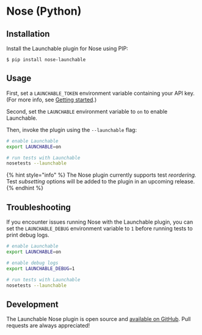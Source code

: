 # Nose \(Python\)

## Installation

Install the Launchable plugin for Nose using PIP:

```text
$ pip install nose-launchable
```

## Usage

First, set a `LAUNCHABLE_TOKEN` environment variable containing your API key. \(For more info, see [Getting started](../getting-started.md).\)

Second, set the `LAUNCHABLE` environment variable to `on` to enable Launchable.

Then, invoke the plugin using the `--launchable` flag:

```bash
# enable Launchable
export LAUNCHABLE=on

# run tests with Launchable
nosetests --launchable
```

{% hint style="info" %}
The Nose plugin currently supports test _reordering._ Test _subsetting_ options will be added to the plugin in an upcoming release.
{% endhint %}

## Troubleshooting

If you encounter issues running Nose with the Launchable plugin, you can set the `LAUNCHABLE_DEBUG` environment variable to `1` before running tests to print debug logs.

```bash
# enable Launchable
export LAUNCHABLE=on

# enable debug logs
export LAUNCHABLE_DEBUG=1

# run tests with Launchable
nosetests --launchable
```

## Development

The Launchable Nose plugin is open source and [available on GitHub](https://github.com/launchableinc/nose-launchable). Pull requests are always appreciated!

